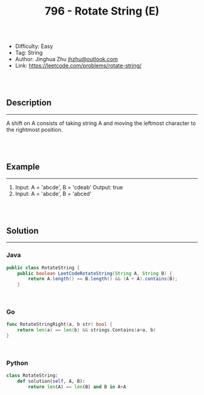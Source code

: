 # <center>796 - Rotate String (E)</center> 



<br></br>

* Difficulty: Easy
* Tag: String
* Author: Jinghua Zhu <jhzhu@outlook.com>
* Link: https://leetcode.com/problems/rotate-string/

<br></br>



## Description
----
A shift on A consists of taking string A and moving the leftmost character to the rightmost position. 

<br></br>



## Example
----
1. Input: A = 'abcde', B = 'cdeab' Output: true
2. Input: A = 'abcde', B = 'abced'

<br></br>



## Solution
----
### Java
```java
public class RotateString {
	public boolean LeetCodeRotateString(String A, String B) {
        return A.length() == B.length() && (A + A).contains(B);
    }
```

<br>


### Go
```go
func RotateStringRight(a, b str) bool {
	return len(a) == len(b) && strings.Contains(a+a, b)
}
```

<br>


### Python
```python
class RotateString:
    def solution(self, A, B):
        return len(A) == len(B) and B in A+A
```